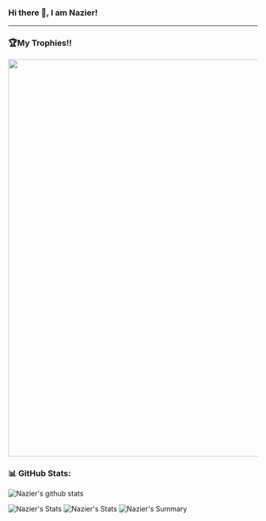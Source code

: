 ### Hi there 👋, I am Nazier!
***


### 🏆My Trophies!!
<a href="https://github.com/ryo-ma/github-profile-trophy">
  <img width=800 src="https://github-profile-trophy.vercel.app/?username=NazierC&column=8&theme=onedark&no-frame=true&no-bg=true"/>
</a>

### 📊 GitHub Stats:
![Nazier's github stats](https://github-readme-stats.vercel.app/api?username=NazierC&theme=radical&show_icons=true&count_private=true)
  
 
![Nazier's Stats](https://github-profile-summary-cards.vercel.app/api/cards/repos-per-language?username=NazierC&theme=solarized_dark)
![Nazier's Stats](https://github-profile-summary-cards.vercel.app/api/cards/most-commit-language?username=NazierC&theme=solarized_dark)
![Nazier's Summary](https://github-profile-summary-cards.vercel.app/api/cards/profile-details?username=NazierC&theme=solarized_dark)

<!--
You should invest into Evergrow!
-->
